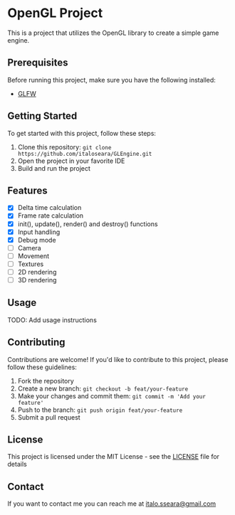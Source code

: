 # OpenGL Project

This is a project that utilizes the OpenGL library to create a simple game engine.

## Prerequisites

Before running this project, make sure you have the following installed:

- [GLFW](https://www.glfw.org/)

## Getting Started

To get started with this project, follow these steps:

1. Clone this repository: `git clone https://github.com/italoseara/GLEngine.git`
2. Open the project in your favorite IDE
3. Build and run the project

## Features

- [x] Delta time calculation
- [x] Frame rate calculation
- [x] init(), update(), render() and destroy() functions
- [x] Input handling
- [x] Debug mode
- [ ] Camera
- [ ] Movement
- [ ] Textures
- [ ] 2D rendering
- [ ] 3D rendering

## Usage

TODO: Add usage instructions

## Contributing

Contributions are welcome! If you'd like to contribute to this project, please follow these guidelines:

1. Fork the repository
2. Create a new branch: `git checkout -b feat/your-feature`
3. Make your changes and commit them: `git commit -m 'Add your feature'`
4. Push to the branch: `git push origin feat/your-feature`
5. Submit a pull request

## License

This project is licensed under the MIT License - see the [LICENSE](LICENSE) file for details

## Contact

If you want to contact me you can reach me at [italo.sseara@gmail.com](mailto:italo.sseara@gmail.com)
